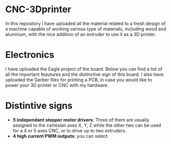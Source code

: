 # CNC-3Dprinter

In this repository I have uploaded all the material related to a fresh design of a machine capable of working various type of materials, including wood and aluminum, with the nice addition of an extruder to use it as a 3D printer.

# Electronics
I have uploaded the Eagle project of the board. Below you can find a list of all the important feautures and the distinctive sign of this board. I also have uploaded the Gerber files for printing a PCB, in case you would like to power your 3D printer or CNC with my hardware.

# Distintive signs
* **5 independant stepper motor drivers**: Three of them are usually assigned to the cartesian axes X, Y, Z while the other two can be used for a 4 or 5 axes CNC, or to drive up to two extruders.
* **4 high current PWM outputs**: you can select 
